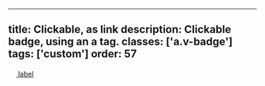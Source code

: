 <!--
 *              Copyright (c) 2025 Visa, Inc.
 *
 * Licensed under the Apache License, Version 2.0 (the "License");
 * you may not use this file except in compliance with the License.
 * You may obtain a copy of the License at
 *
 *         http://www.apache.org/licenses/LICENSE-2.0
 *
 * Unless required by applicable law or agreed to in writing, software
 * distributed under the License is distributed on an "AS IS" BASIS,
 * WITHOUT WARRANTIES OR CONDITIONS OF ANY KIND, either express or implied.
 * See the License for the specific language governing permissions and
 * limitations under the License.
 *
 -->
---
title: Clickable, as link
description: Clickable badge, using an a tag.
classes: ['a.v-badge']
tags: ['custom']
order: 57
---

<a class="v-badge" href="badge">
  <svg class="v-icon v-icon-tiny" height="16" viewbox="0 0 16 16" width="16">
    <use href="#visa-error-tiny">
    </use>
  </svg>
  label
</a>
